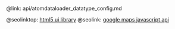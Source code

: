 @link: api/atomdataloader_datatype_config.md

@seolinktop: [html5 ui library](https://webix.com)
@seolink: [google maps javascript api](https://webix.com/widget/maps/)